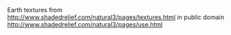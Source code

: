 Earth textures from http://www.shadedrelief.com/natural3/pages/textures.html
in public domain http://www.shadedrelief.com/natural3/pages/use.html
